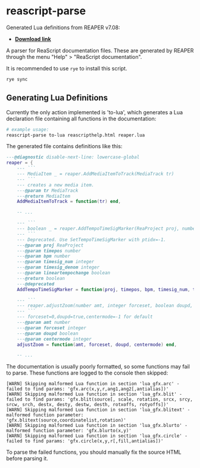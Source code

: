 # reascript-parse

Generated Lua definitions from REAPER v7.08:

- [**Download link**](https://github.com/jamesWalker55/rs-parse/releases/tag/initial)

A parser for ReaScript documentation files. These are generated by REAPER through the menu "Help" > "ReaScript documentation".

It is recommended to use `rye` to install this script.

```sh
rye sync
```

## Generating Lua Definitions

Currently the only action implemented is 'to-lua', which generates a Lua declaration file containing all functions in the documentation:

```sh
# example usage:
reascript-parse to-lua reascripthelp.html reaper.lua
```

The generated file contains definitions like this:

```lua
---@diagnostic disable-next-line: lowercase-global
reaper = {
    --- ```
    --- MediaItem _ = reaper.AddMediaItemToTrack(MediaTrack tr)
    --- ```
    --- creates a new media item.
    ---@param tr MediaTrack
    ---@return MediaItem
    AddMediaItemToTrack = function(tr) end,

    -- ...

    --- ```
    --- boolean _ = reaper.AddTempoTimeSigMarker(ReaProject proj, number timepos, number bpm, integer timesig_num, integer timesig_denom, boolean lineartempochange)
    --- ```
    --- Deprecated. Use SetTempoTimeSigMarker with ptidx=-1.
    ---@param proj ReaProject
    ---@param timepos number
    ---@param bpm number
    ---@param timesig_num integer
    ---@param timesig_denom integer
    ---@param lineartempochange boolean
    ---@return boolean
    ---@deprecated
    AddTempoTimeSigMarker = function(proj, timepos, bpm, timesig_num, timesig_denom, lineartempochange) end,

    --- ```
    --- reaper.adjustZoom(number amt, integer forceset, boolean doupd, integer centermode)
    --- ```
    --- forceset=0,doupd=true,centermode=-1 for default
    ---@param amt number
    ---@param forceset integer
    ---@param doupd boolean
    ---@param centermode integer
    adjustZoom = function(amt, forceset, doupd, centermode) end,

    -- ...
```

The documentation is usually poorly formatted, so some functions may fail to parse. These functions are logged to the console then skipped:

```plain
[WARN] Skipping malformed Lua function in section 'lua_gfx.arc' - failed to find params: 'gfx.arc(x,y,r,ang1,ang2[,antialias])'
[WARN] Skipping malformed Lua function in section 'lua_gfx.blit' - failed to find params: 'gfx.blit(source[, scale, rotation, srcx, srcy, srcw, srch, destx, desty, destw, desth, rotxoffs, rotyoffs])'
[WARN] Skipping malformed Lua function in section 'lua_gfx.blitext' - malformed function parameter: 'gfx.blitext(source,coordinatelist,rotation)'
[WARN] Skipping malformed Lua function in section 'lua_gfx.blurto' - malformed function parameter: 'gfx.blurto(x,y)'
[WARN] Skipping malformed Lua function in section 'lua_gfx.circle' - failed to find params: 'gfx.circle(x,y,r[,fill,antialias])'
```

To parse the failed functions, you should manually fix the source HTML before parsing it.
